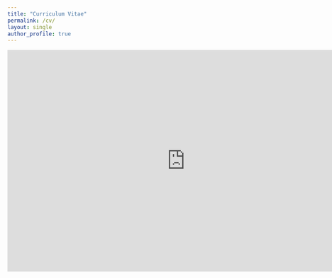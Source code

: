 ```yaml
---
title: "Curriculum Vitae"
permalink: /cv/
layout: single
author_profile: true
---
```


<embed src="https://zefangli.github.io/assets/files/CV-Zefang-Li-20230116.pdf" type="application/pdf" width="800" height="500"/>
